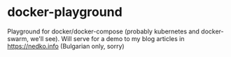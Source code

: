 # docker-playground
Playground for docker/docker-compose (probably kubernetes and docker-swarm, we'll see). Will serve for a demo to my blog articles in https://nedko.info (Bulgarian only, sorry)
